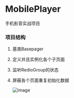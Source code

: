 # MobilePlayer
手机影音实战项目

### 项目结构
1. 基类Basepager
2. 定义并且实例化各个子页面
3. 监听RedioGroup的状态
4. 屏蔽各个页面重复初始化数据

    ![image](https://github.com/hxw319726/MobilePlayer/tree/master/screenshot/8R39331_7LFKG}NLXQ68%P8.png)

